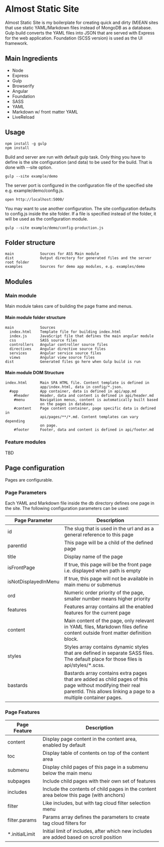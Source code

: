 # Almost Static Site

Almost Static Site is my boilerplate for creating quick and dirty (M)EAN sites that use static YAML/Markdown files instead of MongoDB as a database. Gulp build converts the YAML files into JSON that are served with Express for the web application. Foundation (SCSS version) is used as the UI framework.

## Main Ingredients

  * Node
  * Express
  * Gulp
  * Browserify
  * Angular
  * Foundation
  * SASS
  * YAML
  * Markdown w/ front matter YAML
  * LiveReload

## Usage

    npm install -g gulp
    npm install

Build and server are run with default gulp task. Only thing you have to define is the site configuration (and data) to be used for the build. That is done with --site option.

    gulp --site example/demo

The server port is configured in the configuration file of the specified site e.g. example/demo/config.js.

    open http://localhost:5000/

You may want to use another configuration. The site configuration defaults to config.js inside the site folder. If a file is specified instead of the folder, it will be used as the configuration module.

    gulp --site example/demo/config-production.js


## Folder structure

    main            Sources for ASS Main module
    dist            Output directory for generated files and the server root folder
    examples        Sources for demo app modules, e.g. examples/demo

## Modules

### Main module

Main module takes care of building the page frame and menus.

#### Main module folder structure

    main            Sources
      index.html    Template file for building index.html
      index.js      JavaScript file that defines the main angular module
      css           SASS source files
      controllers   Angular controller source files
      directives    Angular directive source files
      services      Angular service source files
      views         Angular view source files
    dist            Generated files go here when Gulp build is run

#### Main module DOM Structure

    index.html      Main SPA HTML file. Content template is defined in
                    app/index.html, data in config/*.json.
      #app          App container, data is defined in api/app.md
        #header     Header, data and content is defined in api/header.md
        #menu       Navigation menus, content is automatically built based
                    on the pages in database.
        #content    Page content container, page specific data is defined in
                    api/pages/**/*.md. Content templates can vary depending
                    on page.
        #footer     Footer, data and content is defined in api/footer.md

### Feature modules

TBD

## Page configuration

Pages are configurable.

### Page Parameters

Each YAML and Markdown file inside the db directory defines one page in the site. The following configuration parameters can be used:

Page Parameter  | Description
--------------- | ------------
id              | The slug that is used in the url and as a general reference to this page
parentId        | This page will be a child of the defined page
title           | Display name of the page
isFrontPage     | If true, this page will be the front page i.e. displayed when path is empty
isNotDisplayedInMenu | If true, this page will not be available in main menu or submenus
ord             | Numeric order priority of the page, smaller number means higher priority
features        | Features array contains all the enabled features for the current page
content         | Main content of the page, only relevant in YAML files, Markdown files define content outside front matter definition block.
styles          | Styles array contains dynamic styles that are defined in separate SASS files. The default place for those files is api/styles/*.scss.
bastards        | Bastards array contains extra pages that are added as child pages of this page without modifying their real parentId. This allows linking a page to a multiple container pages.


### Page Features

Page Feature    | Description
--------------- | ------------
content         | Display page content in the content area, enabled by default
toc             | Display table of contents on top of the content area
submenu         | Display child pages of this page in a submenu below the main menu
subpages        | Include child pages with their own set of features
includes        | Include the contents of child pages in the content area below this page (with anchors)
filter          | Like includes, but with tag cloud filter selection menu
filter.params   | Params array defines the parameters to create tag cloud filters for
*.initialLimit  | Initial limit of includes, after which new includes are added based on scroll position

